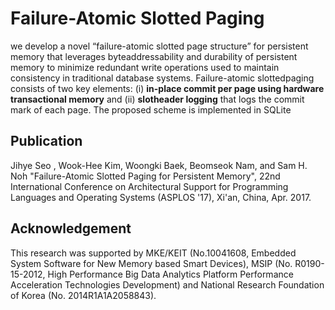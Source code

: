 # Failure-Atomic Slotted Paging

 we develop a novel “failure-atomic slotted page structure” for persistent memory that leverages byteaddressability
and durability of persistent memory to minimize redundant write operations used to maintain consistency in traditional database systems. Failure-atomic slottedpaging consists of two key elements: (i) **in-place commit per page using hardware transactional memory** and (ii) **slotheader logging** that logs the commit mark of each page. The proposed scheme is implemented in SQLite

## Publication

Jihye Seo , Wook-Hee Kim, Woongki Baek, Beomseok Nam, and Sam H. Noh 
"Failure-Atomic Slotted Paging for Persistent Memory", 
22nd International Conference on Architectural Support for Programming Languages and Operating Systems (ASPLOS '17), Xi'an, China, Apr. 2017. 

## Acknowledgement
This research was supported by MKE/KEIT (No.10041608, Embedded System Software for New Memory based Smart Devices), MSIP (No. R0190-15-2012, High Performance Big Data Analytics Platform Performance Acceleration Technologies Development) and National Research Foundation of Korea (No. 2014R1A1A2058843).
